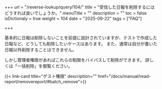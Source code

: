 +++
url = "/reverse-lookup/query/104/"
title = "受信した日報を削除するにはどうすれば良いでしょうか。"
menuTitle = ""
description = ""
toc = false
isDictionaly = true
weight = 104
date = "2025-09-22"
tags = ["FAQ"]

+++

基本的に日報は削除しないことを前提に設計されていますが、テストで作成した日報など、どうしても削除したいケースはあります。
また、通常は自分が書いた日報以外削除することはできません。

しかし管理者権限があればこれらの制限をバイパスして削除ができます。
詳しくは「一括削除」を御覧ください。

{{< link-card title="ゲスト権限"  description="" href="/docs/manual/read-report/removereport/#batch_remove">}}
